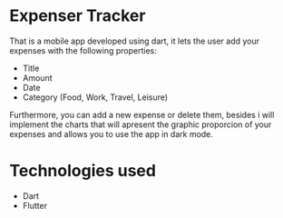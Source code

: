 # Expenser Tracker

That is a mobile app developed using dart, it lets the user add your expenses with the following properties:
- Title
- Amount
- Date
- Category (Food, Work, Travel, Leisure)

Furthermore, you can add a new expense or delete them, besides i will implement the charts that will apresent the graphic proporcion of your expenses and allows you to use the app in dark mode.

# Technologies used
- Dart
- Flutter
